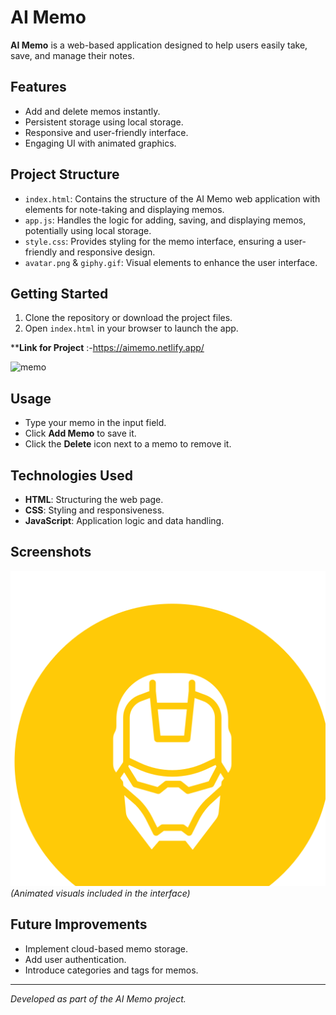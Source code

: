 
# AI Memo

**AI Memo** is a web-based application designed to help users easily take, save, and manage their notes.

## Features

- Add and delete memos instantly.
- Persistent storage using local storage.
- Responsive and user-friendly interface.
- Engaging UI with animated graphics.

## Project Structure

- `index.html`: Contains the structure of the AI Memo web application with elements for note-taking and displaying memos.
- `app.js`: Handles the logic for adding, saving, and displaying memos, potentially using local storage.
- `style.css`: Provides styling for the memo interface, ensuring a user-friendly and responsive design.
- `avatar.png` & `giphy.gif`: Visual elements to enhance the user interface.

## Getting Started

1. Clone the repository or download the project files.
2. Open `index.html` in your browser to launch the app.

****Link for Project** :-https://aimemo.netlify.app/


![memo](https://github.com/user-attachments/assets/d6744179-f9cf-438f-913c-902f0cac4a5f)


## Usage

- Type your memo in the input field.
- Click **Add Memo** to save it.
- Click the **Delete** icon next to a memo to remove it.

## Technologies Used

- **HTML**: Structuring the web page.
- **CSS**: Styling and responsiveness.
- **JavaScript**: Application logic and data handling.

## Screenshots

![App Interface](avatar.png)  
*(Animated visuals included in the interface)*

## Future Improvements

- Implement cloud-based memo storage.
- Add user authentication.
- Introduce categories and tags for memos.

---

*Developed as part of the AI Memo project.*  

